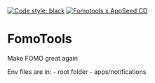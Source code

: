 [![Code style: black](https://img.shields.io/badge/code%20style-black-000000.svg)](https://github.com/psf/black) [![Fomotools x AppSeed CD](https://github.com/AK-Intelligence-partners/FomoTools/actions/workflows/cd_private.yml/badge.svg?branch=develop)](https://github.com/AK-Intelligence-partners/FomoTools/actions/workflows/cd_private.yml)
# FomoTools
Make FOMO great again

Env files are in:
    - root folder
    - apps/notifications
